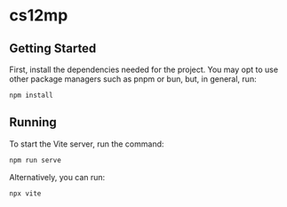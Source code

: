 # cs12mp

## Getting Started
First, install the dependencies needed for the project. You may opt to
use other package managers such as pnpm or bun, but, in general, run:
```
npm install
```

## Running
To start the Vite server, run the command:
```bash
npm run serve
```

Alternatively, you can run:
```bash
npx vite
```
